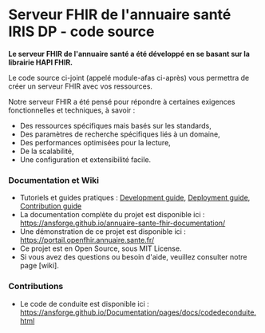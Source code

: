 # Serveur FHIR de l'annuaire santé IRIS DP - code source


**Le serveur FHIR de l'annuaire santé a été développé en se basant sur la librairie HAPI FHIR.**

Le code source ci-joint (appelé module-afas ci-après) vous permettra de créer un serveur FHIR avec vos ressources.

Notre serveur FHIR a été pensé pour répondre à certaines exigences fonctionnelles et techniques, à savoir :

* Des ressources spécifiques mais basés sur les standards,
* Des paramètres de recherche spécifiques liés à un domaine,
* Des performances optimisées pour la lecture,
* De la scalabilité,
* Une configuration et extensibilité facile.

### Documentation et Wiki

* Tutoriels et guides pratiques : [Development guide](docs/start-dev.md), [Deployment guide](docs/deploy.md), [Contribution guide](docs/contribute.md)
* La documentation complète du projet est disponible ici : https://ansforge.github.io/annuaire-sante-fhir-documentation/
* Une démonstration de ce projet est disponible ici : https://portail.openfhir.annuaire.sante.fr/
* Ce projet est en Open Source, sous MIT License.
* Si vous avez des questions ou besoin d'aide, veuillez consulter notre page [wiki].

### Contributions
* Le code de conduite est disponible ici : https://ansforge.github.io/Documentation/pages/docs/codedeconduite.html




